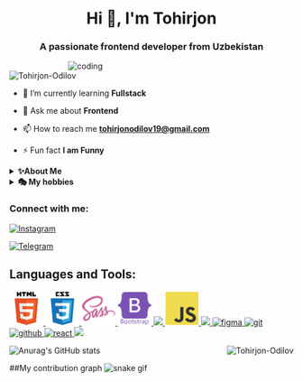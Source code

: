 <h1 align="center">Hi 👋, I'm Tohirjon</h1>
<h3 align="center">A passionate frontend developer from Uzbekistan</h3>
<img align="right" width="400" src="https://c.tenor.com/2uyENRmiUt0AAAAC/coding.gif" alt="coding" />

<p align="left"> <img src="https://komarev.com/ghpvc/?username=Tohirjon-Odilov&label=Profile%20views&color=0e75b6&style=flat" alt="Tohirjon-Odilov" /> </p>

- 🌱 I’m currently learning **Fullstack**

- 💬 Ask me about **Frontend**

- 📫 How to reach me **tohirjonodilov19@gmail.com**

- ⚡ Fun fact **I am Funny**
<details>
    <summary><b>✨About Me</b></summary><br/>
    My name is <strong>Tohirjon.</strong> Full name is <strong>Odilov Tohirjon.</strong> I'm from <strong>Andijan. 19.y.o</strong>
</details>
<details>
    <summary><b>🎭 My hobbies</b></summary><br/>
      <strong>Programming, Tennis, Reading book.</strong>
</details>

<h3 align="left">Connect with me:</h3>
<p align="left">
 <a href="https://instagram.com/Tohirjon-Odilov" target="blank" >
       
 ![Instagram](https://img.shields.io/badge/-Instagram-090909?style=for-the-badge&logo=instagram)</a>

 <a href="https://t.me/t-odilov" target="_blank">
       
 ![Telegram](https://img.shields.io/badge/-Telegram-090909?style=for-the-badge&logo=telegram)</a>
    </p>

<h2 align="left">Languages and Tools:</h2>
<p align="left"> <a href="https://www.w3.org/html/" target="_blank" rel="noreferrer"> <img src="https://raw.githubusercontent.com/devicons/devicon/master/icons/html5/html5-original-wordmark.svg" alt="html5" width="60" height="60"/> </a> <a href="https://www.w3schools.com/css/" target="_blank" rel="noreferrer"> <img src="https://raw.githubusercontent.com/devicons/devicon/master/icons/css3/css3-original-wordmark.svg" alt="css3" width="60" height="60"/> </a> <a href="https://sass-lang.com" target="_blank" rel="noreferrer"> <img src="https://raw.githubusercontent.com/devicons/devicon/master/icons/sass/sass-original.svg" alt="sass" width="60" height="60"/> <a href="https://getbootstrap.com" target="_blank" rel="noreferrer"> <img src="https://raw.githubusercontent.com/devicons/devicon/master/icons/bootstrap/bootstrap-plain-wordmark.svg" alt="bootstrap" width="60" height="60"/> </a> <a href="https://tailwindcss.com/" target="_blank" rel="noreferrer"> <img src="https://www.vectorlogo.zone/logos/tailwindcss/tailwindcss-icon.sv-g" alt=" " width="60" height="60"/> </a> <a href="https://developer.mozilla.org/en-US/docs/Web/JavaScript" target="_blank" rel="noreferrer"> <img src="https://raw.githubusercontent.com/devicons/devicon/master/icons/javascript/javascript-original.svg" alt="javascript" width="60" height="60"/> </a> <a href="https://www.cprogramming.com/" target="_blank" rel="noreferrer"> <img src="https://raw.githubusercontent.com/devicons/devicon/master/icons/c/c-original.sv-g" alt=" " width="60" height="60"/> </a> <a href="https://www.figma.com/" target="_blank" rel="noreferrer"> <img src="https://www.vectorlogo.zone/logos/figma/figma-icon.svg" alt="figma" width="60" height="60"/> </a> <a href="https://git-scm.com/" target="_blank" rel="noreferrer"> <img src="https://www.vectorlogo.zone/logos/git-scm/git-scm-icon.svg" alt="git" width="60" height="60"/> </a><a href="https://github.com/" target="_blank" rel="noreferrer">
        <img src="https://www.vectorlogo.zone/logos/github/github-icon.svg" alt="github" width="60" height="60" />
      </a><a href="https://reactjs.org/" target="_blank" rel="noreferrer">
        <img src="https://www.vectorlogo.zone/logos/reactjs/reactjs-icon.svg" alt="react" width="60" height="60" />
      </a><a href="https://vuejs.org/" target="_blank" rel="noreferrer">
        <img src="https://www.vectorlogo.zone/logos/vuejs/vuejs-icon.s-vg" alt=" " width="60" height="60" />
      </a> </p>
<p><img align="right" src="https://github-readme-stats.vercel.app/api/top-langs?username=Tohirjon-Odilov&show_icons=true&&theme=radical&locale=en&layout=compact" alt="Tohirjon-Odilov" /></p>


![Anurag's GitHub stats](https://github-readme-stats.vercel.app/api?username=Tohirjon-Odilov&show_icons=true&theme=tokyonight)

    
##My contribution graph
![snake gif](https://github.com/Tohirjon-Odilov/Tohirjon-Odilov/blob/output/github-contribution-grid-snake.gif)
